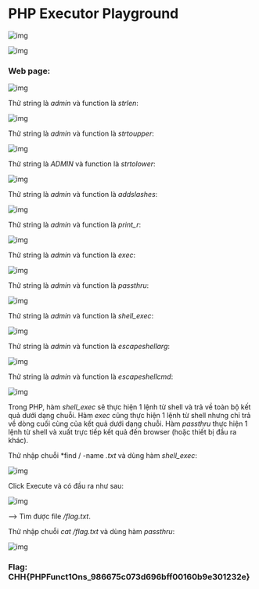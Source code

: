 # PHP Executor Playground
![img](https://imgur.com/kRvaaOA.png)

![img](https://imgur.com/ehuDIni.png)

### Web page: 
![img](https://imgur.com/EKh9852.png)

Thử string là *admin* và function là *strlen*:

![img](https://imgur.com/FH8Jhbg.png)

Thử string là *admin* và function là *strtoupper*:

![img](https://imgur.com/QgYlpqU.png)

Thử string là *ADMIN* và function là *strtolower*:

![img](https://imgur.com/QphCNcf.png)

Thử string là *admin* và function là *addslashes*:

![img](https://imgur.com/1KIBhpt.png)

Thử string là *admin* và function là *print_r*:

![img](https://imgur.com/qVx1jF3.png)

Thử string là *admin* và function là *exec*:

![img](https://imgur.com/EPAkBZW.png)

Thử string là *admin* và function là *passthru*:

![img](https://imgur.com/3n7o5ol.png)

Thử string là *admin* và function là *shell_exec*:

![img](https://imgur.com/QDve4ps.png)

Thử string là *admin* và function là *escapeshellarg*:

![img](https://imgur.com/qvhCYQ5.png)

Thử string là *admin* và function là *escapeshellcmd*:

![img](https://imgur.com/Usm3JXN.png)

Trong PHP, hàm *shell_exec* sẽ thực hiện 1 lệnh từ shell và trả về toàn bộ kết quả dưới dạng chuỗi. Hàm *exec* cũng thực hiện 1 lệnh từ shell nhưng chỉ trả về dòng cuối cùng của kết quả dưới dạng chuỗi. Hàm *passthru* thực hiện 1 lệnh từ shell và xuất trực tiếp kết quả đến browser (hoặc thiết bị đầu ra khác). 

Thử nhập chuỗi *find / -name *.txt* và dùng hàm *shell_exec*:

![img](https://imgur.com/T6zlegl.png)

Click Execute và có đầu ra như sau: 

![img](https://imgur.com/5ljSHIf.png)

--> Tìm được file */flag.txt*.

Thử nhập chuỗi *cat /flag.txt* và dùng hàm *passthru*:

![img](https://imgur.com/Y5PUBlk.png)

### Flag: CHH{PHPFunct1Ons_986675c073d696bff00160b9e301232e}